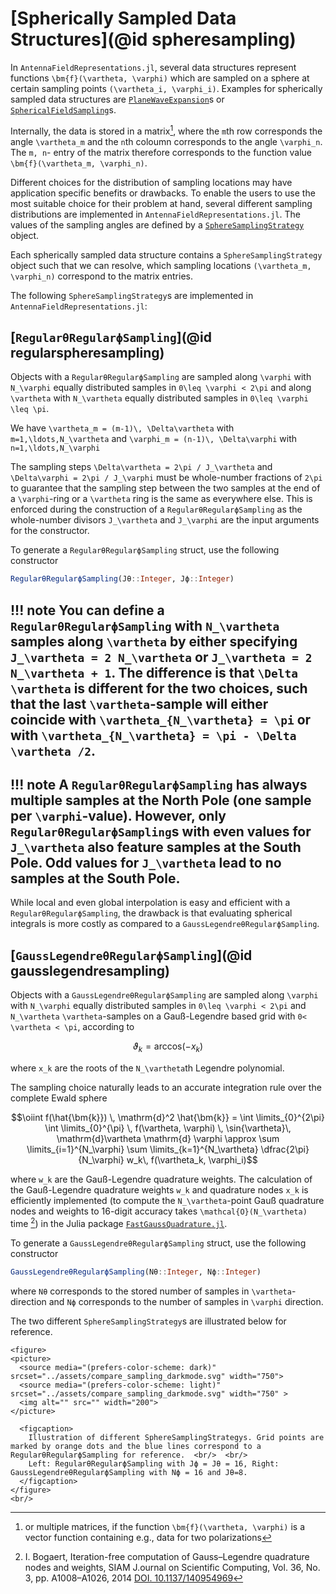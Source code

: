 # [Spherically Sampled Data Structures](@id spheresampling)

In `AntennaFieldRepresentations.jl`, several data structures represent functions ``\bm{f}(\vartheta, \varphi)`` which are sampled on a sphere at certain sampling points ``(\vartheta_i, \varphi_i)``. Examples for spherically sampled data structures are [`PlaneWaveExpansion`](@ref)s or [`SphericalFieldSampling`](@ref)s. 

Internally, the data is stored in a matrix[^1], where the ``m``th row corresponds the angle ``\vartheta_m`` and the ``n``th coloumn corresponds to the angle ``\varphi_n``. The ``m, n``- entry of the matrix therefore corresponds to the function value ``\bm{f}(\vartheta_m, \varphi_n)``.

Different choices for the distribution of sampling locations may have application specific benefits or drawbacks. To enable the users to use the most suitable choice for their problem at hand, several different sampling distributions are implemented in `AntennaFieldRepresentations.jl`.
The values of the sampling angles are defined by a [`SphereSamplingStrategy`](@ref) object. 

Each spherically sampled data structure contains a `SphereSamplingStrategy` object such that we can resolve, which sampling locations ``(\vartheta_m, \varphi_n)`` correspond to the matrix entries.

The following `SphereSamplingStrategy`s are implemented in `AntennaFieldRepresentations.jl`:

## [`RegularθRegularϕSampling`](@id regularspheresampling)
Objects with a `RegularθRegularϕSampling` are sampled along ``\varphi`` with ``N_\varphi`` equally distributed samples  in ``0\leq \varphi < 2\pi`` and along ``\vartheta`` with ``N_\vartheta`` equally distributed samples  in ``0\leq \varphi \leq \pi``.

We have ``\vartheta_m = (m-1)\, \Delta\vartheta`` with ``m=1,\ldots,N_\vartheta`` and ``\varphi_m = (n-1)\, \Delta\varphi`` with ``n=1,\ldots,N_\varphi``

The sampling steps ``\Delta\vartheta = 2\pi / J_\vartheta`` and ``\Delta\varphi = 2\pi / J_\varphi`` must be whole-number fractions of ``2\pi`` to guarantee that the sampling step between the two samples at the end of a ``\varphi``-ring or a ``\vartheta``
ring is the same as everywhere else.
This is enforced during the construction of a `RegularθRegularϕSampling` as the whole-number divisors ``J_\vartheta`` and ``J_\varphi`` are the input arguments for the constructor.

To generate a `RegularθRegularϕSampling` struct, use the following constructor
```julia
RegularθRegularϕSampling(Jθ::Integer, Jϕ::Integer)
```

!!! note
    You can define a `RegularθRegularϕSampling` with ``N_\vartheta`` samples along ``\vartheta`` by either specifying ``J_\vartheta = 2 N_\vartheta`` or ``J_\vartheta = 2 N_\vartheta + 1``. The difference is that ``\Delta \vartheta`` is different for the two choices, such that the last ``\vartheta``-sample will either coincide with ``\vartheta_{N_\vartheta} = \pi`` or with ``\vartheta_{N_\vartheta} = \pi - \Delta \vartheta /2``.   
---

!!! note
    A `RegularθRegularϕSampling` has always multiple samples at the North Pole (one sample per ``\varphi``-value). However, only `RegularθRegularϕSampling`s with even values for ``J_\vartheta`` also feature samples at the South Pole. Odd values for ``J_\vartheta`` lead to no samples at the South Pole.
---

While local and even global interpolation is easy and efficient with a `RegularθRegularϕSampling`, the drawback is that evaluating spherical integrals is more costly as compared to a `GaussLegendreθRegularϕSampling`.

## [`GaussLegendreθRegularϕSampling`](@id gausslegendresampling)
Objects with a `GaussLegendreθRegularϕSampling` are sampled along ``\varphi`` with ``N_\varphi`` equally distributed samples  in ``0\leq \varphi < 2\pi`` and ``N_\vartheta`` ``\vartheta``-samples on a Gauß-Legendre based grid with ``0< \vartheta < \pi``, according to 
```math
\vartheta_k=\text{arccos}(-x_k)
```
where ``x_k`` are the roots of the ``N_\vartheta``th Legendre polynomial. 

The sampling choice naturally leads to an accurate integration rule over the complete Ewald sphere 
```math
\oiint f(\hat{\bm{k}}) \, \mathrm{d}^2 \hat{\bm{k}} 
= 
\int \limits_{0}^{2\pi} \int \limits_{0}^{\pi} \, f(\vartheta, \varphi) \, \sin{\vartheta}\, \mathrm{d}\vartheta
\mathrm{d} \varphi 
\approx 
\sum \limits_{i=1}^{N_\varphi} \sum \limits_{k=1}^{N_\vartheta} \dfrac{2\pi}{N_\varphi}
w_k\, f(\vartheta_k, \varphi_i)
``` 
where ``w_k`` are the Gauß-Legendre quadrature weights. The calculation of the Gauß-Legendre quadrature weights ``w_k`` and quadrature nodes ``x_k`` is efficiently implemented (to compute the ``N_\vartheta``-point Gauß quadrature nodes and weights to 16-digit accuracy takes ``\mathcal{O}(N_\vartheta)`` time [^2]) in the Julia package [`FastGaussQuadrature.jl`](https://juliaapproximation.github.io/FastGaussQuadrature.jl/stable/).

To generate a `GaussLegendreθRegularϕSampling` struct, use the following constructor
```julia
GaussLegendreθRegularϕSampling(Nθ::Integer, Nϕ::Integer)
```
where `Nθ` corresponds to the stored number of samples in ``\vartheta``-direction and `Nϕ` corresponds to the number of samples in ``\varphi``
direction.

The two different `SphereSamplingStrategy`s are illustrated below for reference.

```@raw html
<figure>
<picture>
  <source media="(prefers-color-scheme: dark)" srcset="../assets/compare_sampling_darkmode.svg" width="750">
  <source media="(prefers-color-scheme: light)" srcset="../assets/compare_sampling_darkmode.svg" width="750" >
  <img alt="" src="" width="200">
</picture>

  <figcaption>
    Illustration of different SphereSamplingStrategys. Grid points are marked by orange dots and the blue lines correspond to a RegularθRegularϕSampling for reference.  <br/>  <br/>  
    Left: RegularθRegularϕSampling with Jϕ = Jθ = 16, Right: GaussLegendreθRegularϕSampling with Nϕ = 16 and Jθ=8. 
  </figcaption>
</figure>
<br/>
```

[^1]: or multiple matrices, if the function ``\bm{f}(\vartheta, \varphi)`` is a vector function containing e.g., data for two polarizations

[^2]: I. Bogaert, Iteration-free computation of Gauss–Legendre quadrature nodes and weights, SIAM J.ournal on Scientific Computing, Vol. 36, No. 3, pp. A1008–A1026, 2014 [DOI. 10.1137/140954969](https://doi.org/10.1137/140954969)
